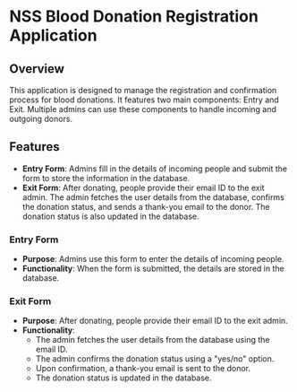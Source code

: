 # NSS Blood Donation Registration Application
## Overview
This application is designed to manage the registration and confirmation process for blood donations. It features two main components: Entry and Exit. Multiple admins can use these components to handle incoming and outgoing donors.

## Features
- **Entry Form**: Admins fill in the details of incoming people and submit the form to store the information in the database.
- **Exit Form**: After donating, people provide their email ID to the exit admin. The admin fetches the user details from the database, confirms the donation status, and sends a thank-you email to the donor. The donation status is also updated in the database.

### Entry Form
- **Purpose**: Admins use this form to enter the details of incoming people.
- **Functionality**: When the form is submitted, the details are stored in the database.

### Exit Form
- **Purpose**: After donating, people provide their email ID to the exit admin.
- **Functionality**:
  - The admin fetches the user details from the database using the email ID.
  - The admin confirms the donation status using a "yes/no" option.
  - Upon confirmation, a thank-you email is sent to the donor.
  - The donation status is updated in the database.
